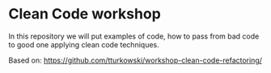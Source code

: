 # Clean Code workshop
In this repository we will put examples of code, how to pass from bad code to good one applying clean code techniques.


Based on:
https://github.com/tturkowski/workshop-clean-code-refactoring/